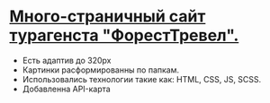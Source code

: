# [Много-страничный сайт турагенста "ФорестТревел".][1]
[1]: https://accura7e.github.io/ForestTravel/


* Есть адаптив до 320px
* Картинки расформированны по папкам.
* Использовались технологии такие как: HTML, CSS, JS, SCSS.
* Добавленна API-карта


  

